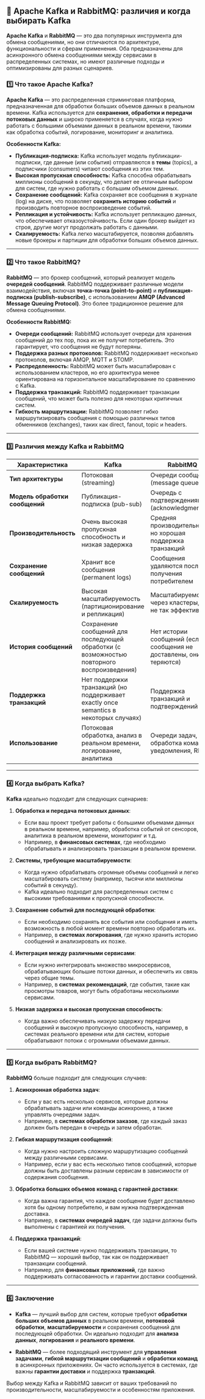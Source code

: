 ## **🔹 Apache Kafka и RabbitMQ: различия и когда выбирать Kafka**

**Apache Kafka** и **RabbitMQ** — это два популярных инструмента для обмена сообщениями, но они отличаются по архитектуре, функциональности и сферам применения. Оба предназначены для асинхронного обмена сообщениями между сервисами в распределенных системах, но имеют различные подходы и оптимизированы для разных сценариев.

### **1️⃣ Что такое Apache Kafka?**

**Apache Kafka** — это распределенная стриминговая платформа, предназначенная для обработки больших объемов данных в реальном времени. Kafka используется для **сохранения, обработки и передачи потоковых данных** и широко применяется в случаях, когда нужно работать с большими объемами данных в реальном времени, такими как обработка событий, логирование, мониторинг и аналитика.

**Особенности Kafka:**
- **Публикация-подписка:** Kafka использует модель публикации-подписки, где данные (или события) отправляются в **темы** (topics), а подписчики (consumers) читают сообщения из этих тем.
- **Высокая пропускная способность:** Kafka способна обрабатывать миллионы сообщений в секунду, что делает ее отличным выбором для систем, где нужно работать с большим объемом данных.
- **Сохранение сообщений:** Kafka сохраняет все сообщения в журнале (log) на диске, что позволяет **сохранить историю событий** и производить повторное воспроизведение событий.
- **Репликация и устойчивость:** Kafka использует репликацию данных, что обеспечивает отказоустойчивость. Если один брокер выйдет из строя, другие могут продолжать работать с данными.
- **Скалируемость:** Kafka легко масштабируется, позволяя добавлять новые брокеры и партиции для обработки больших объемов данных.

---

### **2️⃣ Что такое RabbitMQ?**

**RabbitMQ** — это брокер сообщений, который реализует модель **очередей сообщений**. RabbitMQ поддерживает различные модели взаимодействия, включая **точка-точка (point-to-point)** и **публикация-подписка (publish-subscribe)**, с использованием **AMQP (Advanced Message Queuing Protocol)**. Это более традиционное решение для обмена сообщениями.

**Особенности RabbitMQ:**
- **Очереди сообщений:** RabbitMQ использует очереди для хранения сообщений до тех пор, пока их не получит потребитель. Это гарантирует, что сообщения не будут потеряны.
- **Поддержка разных протоколов:** RabbitMQ поддерживает несколько протоколов, включая AMQP, MQTT и STOMP.
- **Распределенность:** RabbitMQ может быть масштабирован с использованием кластеров, но его архитектура менее ориентирована на горизонтальное масштабирование по сравнению с Kafka.
- **Поддержка транзакций:** RabbitMQ поддерживает транзакции сообщений, что может быть полезно для некоторых критичных систем.
- **Гибкость маршрутизации:** RabbitMQ позволяет гибко маршрутизировать сообщения с помощью различных типов обменников (exchanges), таких как direct, fanout, topic и headers.

---

### **3️⃣ Различия между Kafka и RabbitMQ**

| Характеристика             | **Kafka**                               | **RabbitMQ**                            |
|----------------------------|-----------------------------------------|-----------------------------------------|
| **Тип архитектуры**         | Потоковая (streaming)                   | Очереди сообщений (message queues)      |
| **Модель обработки сообщений** | Публикация-подписка (pub-sub)          | Очередь с подтверждениями (acknowledgments) |
| **Производительность**       | Очень высокая пропускная способность и низкая задержка | Средняя производительность, но хорошая поддержка транзакций |
| **Сохранение сообщений**     | Хранит все сообщения (permanent logs)  | Сообщения удаляются после получения потребителем |
| **Скалируемость**           | Высокая масштабируемость (партиционирование и репликация) | Масштабируемость через кластеры, но не так эффективно |
| **История сообщений**       | Сохранение сообщений для последующей обработки (с возможностью повторного воспроизведения) | Нет истории сообщений (если сообщения не доставлены, они теряются) |
| **Поддержка транзакций**     | Нет поддержки транзакций (но поддерживает exactly once semantics в некоторых случаях) | Поддержка транзакций и подтверждений |
| **Использование**            | Потоковая обработка, анализ в реальном времени, логирование, аналитика | Очереди задач, обработка команд, уведомления, RPC |

---

### **4️⃣ Когда выбрать Kafka?**

**Kafka** идеально подходит для следующих сценариев:

1. **Обработка и передача потоковых данных**:
   - Если ваш проект требует работы с большими объемами данных в реальном времени, например, обработка событий от сенсоров, аналитика в реальном времени, мониторинг и т.д.
   - Например, в **финансовых системах**, где необходимо обрабатывать и анализировать транзакции в реальном времени.

2. **Системы, требующие масштабируемости**:
   - Когда нужно обрабатывать огромные объемы сообщений и легко масштабировать систему (например, тысячи или миллионы событий в секунду).
   - Kafka идеально подходит для распределенных систем с высокими требованиями к пропускной способности.

3. **Сохранение событий для последующей обработки**:
   - Если необходимо сохранять все события или сообщения и иметь возможность в любой момент времени повторно обработать их.
   - Например, в **системах логирования**, где нужно хранить историю сообщений и анализировать их позже.

4. **Интеграция между различными сервисами**:
   - Если нужно интегрировать множество микросервисов, обрабатывающих большие потоки данных, и обеспечить их связь через общие темы.
   - Например, в **системах рекомендаций**, где события, такие как просмотры товаров, могут быть обработаны несколькими сервисами.

5. **Низкая задержка и высокая пропускная способность**:
   - Когда важно обеспечивать низкую задержку передачи сообщений и высокую пропускную способность, например, в системах реального времени или для систем, которые обрабатывают потоки с огромными объемами данных.

---

### **5️⃣ Когда выбрать RabbitMQ?**

**RabbitMQ** больше подходит для следующих случаев:

1. **Асинхронная обработка задач**:
   - Если у вас есть несколько сервисов, которые должны обрабатывать задачи или команды асинхронно, а также управлять очередями задач.
   - Например, в **системах обработки заказов**, где каждый заказ должен быть передан в очередь и затем обработан.

2. **Гибкая маршрутизация сообщений**:
   - Когда нужно настроить сложную маршрутизацию сообщений между различными сервисами.
   - Например, если у вас есть несколько типов сообщений, которые должны быть доставлены разным сервисам в зависимости от содержания сообщения.

3. **Обработка больших объемов команд с гарантией доставки**:
   - Когда важна гарантия, что каждое сообщение будет доставлено хотя бы одному потребителю, и вам нужна подтвержденная доставка.
   - Например, в **системах очередей задач**, где задачи должны быть выполнены с гарантией их получения.

4. **Поддержка транзакций**:
   - Если вашей системе нужно поддерживать транзакции, то RabbitMQ — хороший выбор, так как он поддерживает транзакции сообщений.
   - Например, для **финансовых приложений**, где важно поддерживать согласованность и гарантии доставки сообщений.

---

### **6️⃣ Заключение**

- **Kafka** — лучший выбор для систем, которые требуют **обработки больших объемов данных** в реальном времени, **потоковой обработки**, **масштабируемости** и сохранения сообщений для последующей обработки. Он идеально подходит для **анализа данных**, **логирования** и **реального времени**.
  
- **RabbitMQ** — более подходящий инструмент для **управления задачами**, **гибкой маршрутизации сообщений** и **обработки команд** в асинхронных приложениях. Он часто используется в системах, где важны **гарантии доставки** и поддержка **транзакций**.

Выбор между Kafka и RabbitMQ зависит от ваших требований по производительности, масштабируемости и особенностям приложения.
